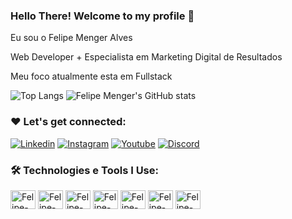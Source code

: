 ### Hello There! Welcome to my profile 👋

Eu sou o Felipe Menger Alves

Web Developer + Especialista em Marketing Digital de Resultados

Meu foco atualmente esta em Fullstack

<div>
  
![Top Langs](https://github-readme-stats.vercel.app/api/top-langs/?username=felipemengeralves&hide=javascript,html)
![Felipe Menger's GitHub stats](https://github-readme-stats.vercel.app/api?username=felipemengeralves&show_icons=true&theme=nord)
  
</div>

### ❤️ Let's get connected:

[![Linkedin](https://img.shields.io/badge/LinkedIn-0077B5?style=for-the-badge&logo=linkedin&logoColor=white)](https://www.linkedin.com/in/felipemengeralves/)
[![Instagram](https://img.shields.io/badge/Instagram-E4405F?style=for-the-badge&logo=instagram&logoColor=white)](https://www.instagram.com/in/alvesmfelipe/)
[![Youtube](https://img.shields.io/badge/YouTube-FF0000?style=for-the-badge&logo=youtube&logoColor=white)](https://www.youtube.com/@felipemengeralves)
[![Discord](https://img.shields.io/badge/Discord-7289DA?style=for-the-badge&logo=discord&logoColor=white)](https://discord.gg/felipehard#3506)

### 🛠️ Technologies e Tools I Use:

<div>

<img align="center" alt="Felipe-html5" height="30" width="40" src="https://cdn.jsdelivr.net/gh/devicons/devicon/icons/html5/html5-original.svg"/>
<img align="center" alt="Felipe-css3" height="30" width="40" src="https://cdn.jsdelivr.net/gh/devicons/devicon/icons/css3/css3-original.svg"/>
<img align="center" alt="Felipe-php" height="30" width="40" src="https://cdn.jsdelivr.net/gh/devicons/devicon/icons/php/php-original.svg"/>
<img align="center" alt="Felipe-mysql" height="30" width="40" src="https://cdn.jsdelivr.net/gh/devicons/devicon/icons/mysql/mysql-original-wordmark.svg"/>
<img align="center" alt="Felipe-wordpress" height="30" width="40" src="https://cdn.jsdelivr.net/gh/devicons/devicon/icons/wordpress/wordpress-original.svg"/>
<img align="center" alt="Felipe-python" height="30" width="40" src="https://cdn.jsdelivr.net/gh/devicons/devicon/icons/python/python-plain-wordmark.svg"/>
<img align="center" alt="Felipe-javascript" height="30" width="40" src="https://cdn.jsdelivr.net/gh/devicons/devicon/icons/javascript/javascript-plain.svg"/>

</div>
